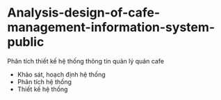 # Analysis-design-of-cafe-management-information-system-public
Phân tích thiết kế hệ thống thông tin quản lý quán cafe
* Khảo sát, hoạch định hệ thống
* Phân tích hệ thống
* Thiết kế hệ thống

